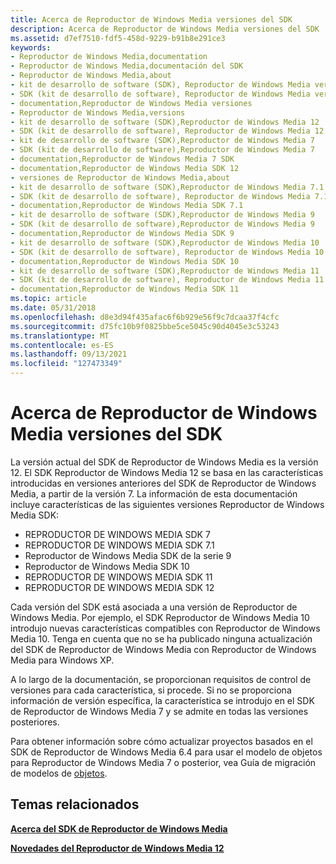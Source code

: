 ```yaml
---
title: Acerca de Reproductor de Windows Media versiones del SDK
description: Acerca de Reproductor de Windows Media versiones del SDK
ms.assetid: d7ef7510-fdf5-458d-9229-b91b8e291ce3
keywords:
- Reproductor de Windows Media,documentation
- Reproductor de Windows Media,documentación del SDK
- Reproductor de Windows Media,about
- kit de desarrollo de software (SDK), Reproductor de Windows Media versiones
- SDK (kit de desarrollo de software), Reproductor de Windows Media versiones
- documentation,Reproductor de Windows Media versiones
- Reproductor de Windows Media,versions
- kit de desarrollo de software (SDK),Reproductor de Windows Media 12
- SDK (kit de desarrollo de software), Reproductor de Windows Media 12
- kit de desarrollo de software (SDK),Reproductor de Windows Media 7
- SDK (kit de desarrollo de software),Reproductor de Windows Media 7
- documentation,Reproductor de Windows Media 7 SDK
- documentation,Reproductor de Windows Media SDK 12
- versiones de Reproductor de Windows Media,about
- kit de desarrollo de software (SDK),Reproductor de Windows Media 7.1
- SDK (kit de desarrollo de software), Reproductor de Windows Media 7.1
- documentation,Reproductor de Windows Media SDK 7.1
- kit de desarrollo de software (SDK),Reproductor de Windows Media 9
- SDK (kit de desarrollo de software),Reproductor de Windows Media 9
- documentation,Reproductor de Windows Media SDK 9
- kit de desarrollo de software (SDK),Reproductor de Windows Media 10
- SDK (kit de desarrollo de software), Reproductor de Windows Media 10
- documentation,Reproductor de Windows Media SDK 10
- kit de desarrollo de software (SDK),Reproductor de Windows Media 11
- SDK (kit de desarrollo de software), Reproductor de Windows Media 11
- documentation,Reproductor de Windows Media SDK 11
ms.topic: article
ms.date: 05/31/2018
ms.openlocfilehash: d8e3d94f435afac6f6b929e56f9c7dcaa37f4cfc
ms.sourcegitcommit: d75fc10b9f0825bbe5ce5045c90d4045e3c53243
ms.translationtype: MT
ms.contentlocale: es-ES
ms.lasthandoff: 09/13/2021
ms.locfileid: "127473349"
---
```

# <a name="about-windows-media-player-sdk-versions"></a>Acerca de Reproductor de Windows Media versiones del SDK

La versión actual del SDK de Reproductor de Windows Media es la versión 12. El SDK Reproductor de Windows Media 12 se basa en las características introducidas en versiones anteriores del SDK de Reproductor de Windows Media, a partir de la versión 7. La información de esta documentación incluye características de las siguientes versiones Reproductor de Windows Media SDK:

-   REPRODUCTOR DE WINDOWS MEDIA SDK 7
-   REPRODUCTOR DE WINDOWS MEDIA SDK 7.1
-   Reproductor de Windows Media SDK de la serie 9
-   Reproductor de Windows Media SDK 10
-   REPRODUCTOR DE WINDOWS MEDIA SDK 11
-   REPRODUCTOR DE WINDOWS MEDIA SDK 12

Cada versión del SDK está asociada a una versión de Reproductor de Windows Media. Por ejemplo, el SDK Reproductor de Windows Media 10 introdujo nuevas características compatibles con Reproductor de Windows Media 10. Tenga en cuenta que no se ha publicado ninguna actualización del SDK de Reproductor de Windows Media con Reproductor de Windows Media para Windows XP.

A lo largo de la documentación, se proporcionan requisitos de control de versiones para cada característica, si procede. Si no se proporciona información de versión específica, la característica se introdujo en el SDK de Reproductor de Windows Media 7 y se admite en todas las versiones posteriores.

Para obtener información sobre cómo actualizar proyectos basados en el SDK de Reproductor de Windows Media 6.4 para usar el modelo de objetos para Reproductor de Windows Media 7 o posterior, vea Guía de migración de modelos de [objetos](object-model-migration-guide.md).

## <a name="related-topics"></a>Temas relacionados

<dl> <dt>

[**Acerca del SDK de Reproductor de Windows Media**](about-the-windows-media-player-sdk.md)
</dt> <dt>

[**Novedades del Reproductor de Windows Media 12**](what-s-new-in-windows-media-player-12.md)
</dt> </dl>

 

 




